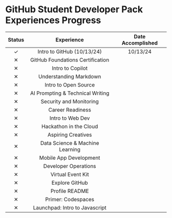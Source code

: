 # GitHub Student Developer Pack Experiences Progress
| Status | Experience                       | Date Accomplished |
| :----: | :------------------------------: | :---------------: |
| ✓ | Intro to GitHub (10/13/24)       | 10/13/24          |
| ✕ | GitHub Foundations Certification |                   |
| ✕ | Intro to Copilot                 |                   |
| ✕ | Understanding Markdown           |                   |
| ✕ | Intro to Open Source             |                   |
| ✕ | AI Prompting & Technical Writing |                   |
| ✕ | Security and Monitoring          |                   |
| ✕ | Career Readiness                 |                   |
| ✕ | Intro to Web Dev                 |                   |
| ✕ | Hackathon in the Cloud           |                   |
| ✕ | Aspiring Creatives               |                   |
| ✕ | Data Science & Machine Learning  |                   |
| ✕ | Mobile App Development           |                   |
| ✕ | Developer Operations             |                   |
| ✕ | Virtual Event Kit                |                   |
| ✕ | Explore GitHub                   |                   |
| ✕ | Profile README                   |                   |
| ✕ | Primer: Codespaces               |                   |
| ✕ | Launchpad: Intro to Javascript   |                   |

